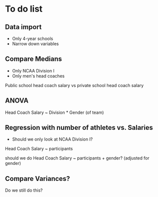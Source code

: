 # To do list

## Data import

* Only 4-year schools
* Narrow down variables

## Compare Medians

* Only NCAA Division I
* Only men's head coaches

Public school head coach salary vs private school head coach salary

## ANOVA
Head Coach Salary ~ Division * Gender (of team)

## Regression with number of athletes vs. Salaries

* Should we only look at NCAA Division I?

Head Coach Salary ~ participants

should we do Head Coach Salary ~ participants + gender? (adjusted for gender)

## Compare Variances?

Do we still do this?